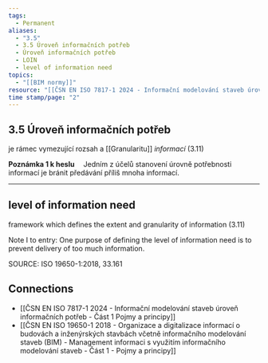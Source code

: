 ```yaml
---
tags:
  - Permanent
aliases:
  - "3.5"
  - 3.5 Úroveň informačních potřeb
  - Úroveň informačních potřeb
  - LOIN
  - level of information need
topics:
  - "[[BIM normy]]"
resource: "[[ČSN EN ISO 7817-1 2024 - Informační modelování staveb úroveň informačních potřeb - Část 1 Pojmy a principy]]"
time stamp/page: "2"
---
```

## 3.5 Úroveň informačních potřeb
je rámec vymezující rozsah a [[Granularitu]] _informací_ (3.11)

**Poznámka 1 k heslu** 
Jedním z účelů stanovení úrovně potřebnosti informací je bránit předávání příliš mnoha informací.

---
## level of information need
framework which defines the extent and granularity of information (3.11)

Note I to entry: One purpose of defining the level of information need is to prevent delivery of too much information.

SOURCE: ISO 19650-1:2018, 33.161
## Connections

- [[ČSN EN ISO 7817-1 2024 - Informační modelování staveb úroveň informačních potřeb - Část 1 Pojmy a principy]]
- [[ČSN EN ISO 19650-1 2018 - Organizace a digitalizace informací o budovách a inženýrských stavbách včetně informačního modelování staveb (BIM) - Management informaci s využitím informačního modelování staveb - Část 1 - Pojmy a principy]]